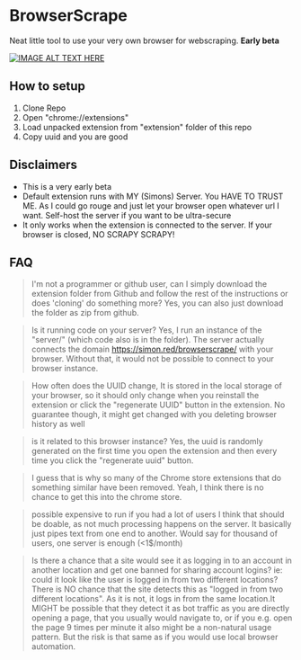 # BrowserScrape

Neat little tool to use your very own browser for webscraping. **Early beta**

[![IMAGE ALT TEXT HERE](https://img.youtube.com/vi/RvDoHGD06vY/0.jpg)](https://www.youtube.com/watch?v=RvDoHGD06vY)


## How to setup

1. Clone Repo
2. Open "chrome://extensions"
3. Load unpacked extension from "extension" folder of this repo
4. Copy uuid and you are good

## Disclaimers

- This is a very early beta
- Default extension runs with MY (Simons) Server. You HAVE TO TRUST ME. As I could go rouge and just let your browser open whatever url I want. Self-host the server if you want to be ultra-secure
- It only works when the extension is connected to the server. If your browser is closed, NO SCRAPY SCRAPY!

## FAQ

> I'm not a programmer or github user, can I simply download the extension folder from Github and follow the rest of the instructions or does 'cloning' do something more?
Yes, you can also just download the folder as zip from github.

> Is it running code on your server? 
Yes, I run an instance of the "server/" (which code also is in the folder). The server actually connects the domain https://simon.red/browserscrape/ with your browser. Without that, it would not be possible to connect to your browser instance.

> How often does the UUID change,
It is stored in the local storage of your browser, so it should only change when you reinstall the extension or click the "regenerate UUID" button in the extension. No guarantee though, it might get changed with you deleting browser history as well

>  is it related to this browser instance?
Yes, the uuid is randomly generated on the first time you open the extension and then every time you click the "regenerate uuid" button.

> I guess that is why so many of the Chrome store extensions that do something similar have been removed.
Yeah, I think there is no chance to get this into the chrome store.

> possible expensive to run if you had a lot of users
I think that should be doable, as not much processing happens on the server. It basically just pipes text from one end to another.  Would say for thousand of users, one server is enough (<1$/month)

> Is there a chance that a site would see it as logging in to an account in another location and get one banned for sharing account logins? ie: could it look like the user is logged in from two different locations?
There is NO chance that the site detects this as "logged in from two different locations". As it is not, it logs in from the same location.It MIGHT be possible that they detect it as bot traffic as you are directly opening a page, that you usually would navigate to, or if you e.g. open the page 9 times per minute it also might be a non-natural usage pattern. But the risk is that same as if you would use local browser automation. 
